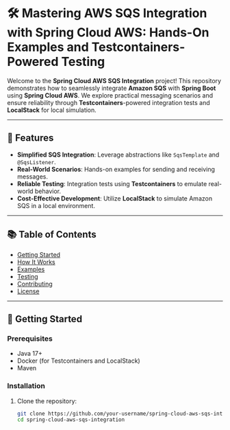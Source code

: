 # 🛠️ Mastering AWS SQS Integration with Spring Cloud AWS: Hands-On Examples and Testcontainers-Powered Testing

Welcome to the **Spring Cloud AWS SQS Integration** project! This repository demonstrates how to seamlessly integrate **Amazon SQS** with **Spring Boot** using **Spring Cloud AWS**. We explore practical messaging scenarios and ensure reliability through **Testcontainers**-powered integration tests and **LocalStack** for local simulation.

---

## 🚀 Features

- **Simplified SQS Integration**: Leverage abstractions like `SqsTemplate` and `@SqsListener`.
- **Real-World Scenarios**: Hands-on examples for sending and receiving messages.
- **Reliable Testing**: Integration tests using **Testcontainers** to emulate real-world behavior.
- **Cost-Effective Development**: Utilize **LocalStack** to simulate Amazon SQS in a local environment.

---

## 📚 Table of Contents

- [Getting Started](#-getting-started)
- [How It Works](#-how-it-works)
- [Examples](#-examples)
- [Testing](#-testing)
- [Contributing](#-contributing)
- [License](#-license)

---

## 🔧 Getting Started

### Prerequisites
- Java 17+
- Docker (for Testcontainers and LocalStack)
- Maven

### Installation
1. Clone the repository:
   ```bash  
   git clone https://github.com/your-username/spring-cloud-aws-sqs-integration.git  
   cd spring-cloud-aws-sqs-integration  
